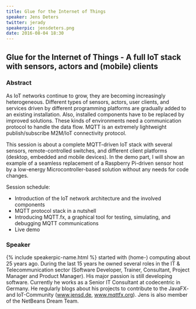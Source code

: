 ```yaml
---
title: Glue for the Internet of Things
speaker: Jens Deters
twitter: jerady
speakerpic: jensdeters.png
date: 2016-08-04 18:30
---
```


## Glue for the Internet of Things - A full IoT stack with sensors, actors and (mobile) clients

### Abstract

As IoT networks continue to grow, they are becoming increasingly heterogeneous. Different types of sensors, actors, user clients, and services driven by different programming platforms are gradually added to an existing installation. Also, installed components have to be replaced by improved solutions.
These kinds of environments need a communication protocol to handle the data flow. MQTT is an extremely lightweight publish/subscribe M2M/IoT connectivity protocol. 

This session is about a complete MQTT-driven IoT stack with several sensors, remote-controlled switches, and different client platforms (desktop, embedded and mobile devices). 
In the demo part, I will show an example of a seamless replacement of a Raspberry Pi-driven sensor host by a low-energy Microcontroller-based solution without any needs for code changes.

Session schedule:  
<ul>
<li>Introduction of the IoT network architecture and the involved components</li>
<li>MQTT protocol stack in a nutshell</li>
<li>Introducing MQTT.fx, a graphical tool for testing, simulating, and debugging MQTT communications</li>
<li>Live demo</li>
</ul>  

### Speaker

{% include speakerpic-name.html %} started with (home-) computing about 25 years ago. During the last 15 years he owned several roles in the IT & Telecommunication sector (Software Developer, Trainer, Consultant, Project Manager and Product Manager). His major passion is still developing software. Currently he works as a Senior IT Consultant at codecentric in Germany. He regularly blogs about his projects to contribute to the JavaFX- and IoT-Community (www.jensd.de, www.mqttfx.org). Jens is also member of the NetBeans Dream Team.

